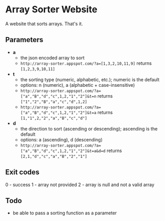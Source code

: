 # Array Sorter Website
A website that sorts arrays. That's it.

## Parameters
- **a**
  - the json encoded array to sort
  - `http://array-sorter.appspot.com/?a=[1,3,2,10,11,9]` returns `[1,2,3,9,10,11]`
- **t**
  - the sorting type (numeric, alphabetic, etc.); numeric is the default
  - options: n (numeric), a (alphabetic + case-insensitive)
  - `http://array-sorter.appspot.com/?a=["a","B","d","c",1,2,"1","2"]&t=n` returns `["1","2","B","a","c","d",1,2]`
  - `http://array-sorter.appspot.com/?a=["a","B","d","c",1,2,"1","2"]&t=a` returns `[1,"1",2,"2","a","B","c","d"]`
- **d**
  - the direction to sort (ascending or descending); ascending is the default
  - options: a (ascending), d (descending)
  - `http://array-sorter.appspot.com/?a=["a","B","d","c",1,2,"1","2"]&t=a&d=d` returns `[2,1,"d","c","a","B","2","1"]`

## Exit codes
0 - success
1 - array not provided
2 - array is null and not a valid array

## Todo
- be able to pass a sorting function as a parameter

